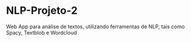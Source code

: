 # NLP-Projeto-2
Web App para análise de textos, utilizando ferramentas de NLP, tais como Spacy, Textblob e Wordcloud
